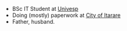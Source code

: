 
- BSc IT Student at <a href="https://github.com/univesp" target="_blank">Univesp</a>
- Doing (mostly) paperwork at <a href="https://www.itarare.sp.gov.br/" target="_blank">City of Itarare</a>
- Father, husband.
